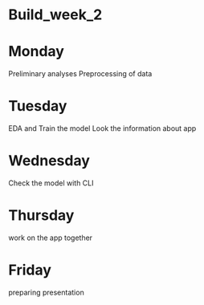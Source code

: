 # Build_week_2

# Monday 
Preliminary analyses
Preprocessing of data 

# Tuesday
EDA and Train the model
Look  the information about app 

# Wednesday
Check the model with CLI

# Thursday
work on the app together

# Friday
 preparing presentation
